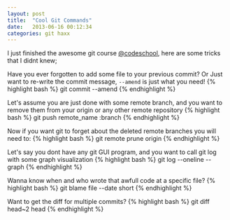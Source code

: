 ```yaml
---
layout: post
title:  "Cool Git Commands"
date:   2013-06-16 00:12:34
categories: git haxx
---
```


I just finished the awesome git course [@codeschool][cs],
here are some tricks that I didnt knew;

Have you ever forgotten to add some file to your previous commit?
Or Just want to re-write the commit message, 
`--amend` is just what you need!
{% highlight bash %}
  git commit --amend
{% endhighlight %}

Let's assume you are just done with some remote branch, and you want 
to remove them from your origin or any other remote repository
{% highlight bash %}
  git push remote_name :branch
{% endhighlight %}

Now if you want git to forget about the deleted remote branches
you will need to:
{% highlight bash %}
  git remote prune origin
{% endhighlight %}

Let's say you dont have any git GUI program, and you want 
to call git log with some graph visualization
{% highlight bash %}
  git log --oneline --graph
{% endhighlight %}

Wanna know when and who wrote that awfull code at a specific file?
{% highlight bash %}
  git blame file --date short
{% endhighlight %}

Want to get the diff for multiple commits?
{% highlight bash %}
  git diff head~2 head
{% endhighlight %}


[cs]:    http://codeschool.com
